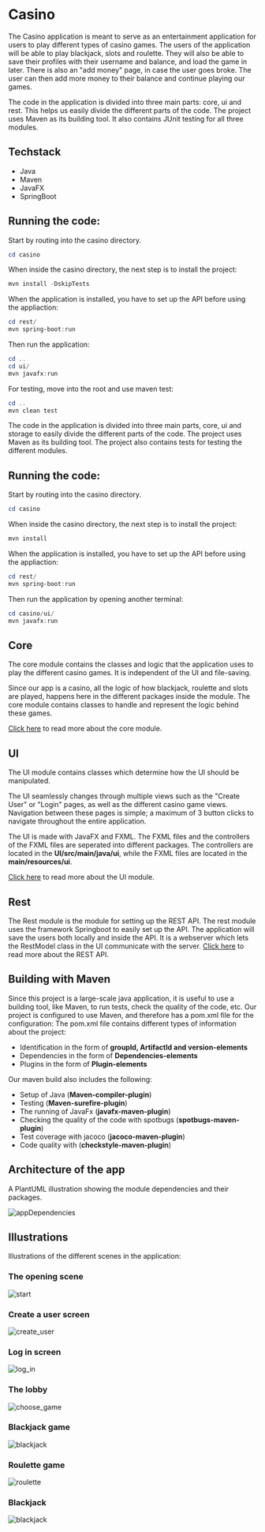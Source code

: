 # Casino

The Casino application is meant to serve as an entertainment application for users to play different types of casino games. 
The users of the application will be able to play blackjack, slots and roulette. 
They will also be able to save their profiles with their username and balance, and load the game in later. 
There is also an "add money" page, in case the user goes broke. The user can then add more money to their balance and continue playing our games.

The code in the application is divided into three main parts:
core, ui and rest. This helps us easily divide the different parts of the code. The project uses Maven as its building tool. 
It also contains JUnit testing for all three modules.

## Techstack

- Java
- Maven
- JavaFX
- SpringBoot

## Running the code:

Start by routing into the casino directory.

```powershell
cd casino
```

When inside the casino directory, the next step is to install the project:

```powershell
mvn install -DskipTests
```

When the application is installed, you have to set up the API before using the appliaction: 

```powershell
cd rest/
mvn spring-boot:run
````
Then run the application:
``` powershell
cd ..
cd ui/
mvn javafx:run
```

For testing, move into the root and use maven test: 
```powershell
cd ..
mvn clean test
```

The code in the application is divided into three main parts, core, ui and storage to easily divide the different parts of the code. The project uses Maven as its building tool. The project also contains tests for testing the different modules.
## Running the code:

Start by routing into the casino directory.

```powershell
cd casino
```

When inside the casino directory, the next step is to install the project:

```powershell
mvn install
```

When the application is installed, you have to set up the API before using the appliaction: 

```powershell
cd rest/
mvn spring-boot:run
````
Then run the application by opening another terminal: 
``` powershell
cd casino/ui/
mvn javafx:run
```

## Core

The core module contains the classes and logic that the application uses to 
play the different casino games. It is independent of the UI and file-saving.

Since our app is a casino, all the logic of how blackjack, roulette and slots are played,
happens here in the different packages inside the module. 
The core module contains classes to handle and represent the logic behind these games.

[Click here](casino/core/src/main/java) to read more about the core module.

## UI

The UI module contains classes which determine how the UI should be manipulated. 

The UI seamlessly changes through multiple views such as the "Create User" or "Login" pages,
as well as the different casino game views. Navigation between these pages is simple; a maximum of 3
button clicks to navigate throughout the entire application.

The UI is made with JavaFX and FXML. The FXML files and the controllers of 
the FXML files are seperated into different packages.
The controllers are located in the **UI/src/main/java/ui**, 
while the FXML files are located in the **main/resources/ui**.

[Click here](https://gitlab.stud.idi.ntnu.no/it1901/groups-2021/gr2124/gr2124/-/tree/RestModel/casino/ui/src/main/java) to read more about the UI module.

## Rest

The Rest module is the module for setting up the REST API. 
The rest module uses the framework Springboot to easily set up the API. 
The application will save the users both locally and inside the API.
It is a webserver which lets the RestModel class in the UI communicate with the server.
[Click here](https://gitlab.stud.idi.ntnu.no/it1901/groups-2021/gr2124/gr2124/-/tree/RestModel/casino/rest/src/main) to read more about the REST API.

## Building with Maven

Since this project is a large-scale java application, it is useful to use a building tool, 
like Maven, to run tests, check the quality of the code, etc.
Our project is configured to use Maven, and therefore has a pom.xml file for the configuration:
The pom.xml file contains different types of information about the project:

- Identification in the form of **groupId, ArtifactId and version-elements**
- Dependencies in the form of **Dependencies-elements**
- Plugins in the form of **Plugin-elements**

Our maven build also includes the following:

- Setup of Java (**Maven-compiler-plugin**)
- Testing (**Maven-surefire-plugin**)
- The running of JavaFx (**javafx-maven-plugin**)
- Checking the quality of the code with spotbugs (**spotbugs-maven-plugin**)
- Test coverage with jacoco (**jacoco-maven-plugin**)
- Code quality with (**checkstyle-maven-plugin**)

## Architecture of the app

A PlantUML illustration showing the module dependencies and their packages.

![appDependencies](docs/Images/updatedModuleDiagram.png)

## Illustrations

Illustrations of the different scenes in the application: 

### The opening scene

![start](docs/Images/MainMenu.png)

### Create a user screen

![create_user](docs/Images/CreateUser.png)

### Log in screen

![log_in](docs/Images/LogIn.png)

### The lobby

![choose_game](docs/Images/Lobby.png)

### Blackjack game

![blackjack](docs/Images/BlackJack.png)

### Roulette game

![roulette](docs/Images/Roulette.png)

### Blackjack
![blackjack](docs/Images/Blackjack.png)

